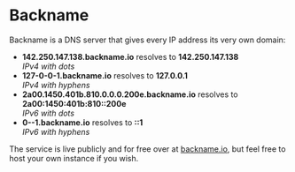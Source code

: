 # Backname

Backname is a DNS server that gives every IP address its very own domain:

- **142.250.147.138.backname.io** resolves to **142.250.147.138**  
  _IPv4 with dots_
- **127-0-0-1.backname.io** resolves to **127.0.0.1**  
  _IPv4 with hyphens_
- **2a00.1450.401b.810.0.0.0.200e.backname.io** resolves to **2a00:1450:401b:810::200e**  
  _IPv6 with dots_
- **0--1.backname.io** resolves to **::1**  
  _IPv6 with hyphens_

The service is live publicly and for free over at [backname.io](https://backname.io), but feel free to host your own instance if you wish.
